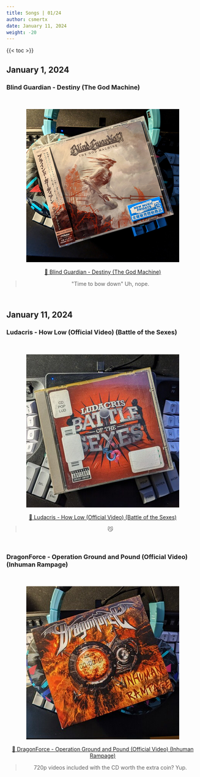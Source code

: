 ```yaml
---
title: Songs | 01/24
author: csmertx
date: January 11, 2024
weight: -20
---
```


<!--more-->

{{< toc >}}

## January 1, 2024
### Blind Guardian - Destiny (The God Machine)

<br />
<div style="text-align: center;">

![albumimg](/Blog/music/images/blind_guardian_the_god_machine_jewel_cd_jp.jpg "Blind Guardian - The God Machine - Jewel Case JP")
<br />

[🔗 Blind Guardian - Destiny (The God Machine)](https://www.youtube.com/watch?v=bRW4gs4Co-o "YouTube | Blind Guardian - Destiny (The God Machine)")

> "Time to bow down" Uh, nope.

</div>
<br />

## January 11, 2024
### Ludacris - How Low (Official Video) (Battle of the Sexes)

<br />
<div style="text-align: center;">

![albumimg](/Blog/music/images/ludacris_battle_of_the_sexes_jewel_cd.jpg "Ludacris - Battle of the Sexes - Jewel Case (Library)")
<br />

[🔗 Ludacris - How Low (Official Video) (Battle of the Sexes)](https://www.youtube.com/watch?v=ox-lfowevqA "YouTube | Ludacris - How Low (Official Video) (Battle of the Sexes)")

> 😼

</div>
<br />

### DragonForce - Operation Ground and Pound (Official Video) (Inhuman Rampage)

<br />
<div style="text-align: center;">

![albumimg](/Blog/music/images/dragonforce_inhuman_rampage_jewel_cd_se.jpg "DragonForce - Inhuman Rampage - Jewel Case SE")
<br />

[🔗 DragonForce - Operation Ground and Pound (Official Video) (Inhuman Rampage)](https://www.youtube.com/watch?v=Ywxm6zLEjFY "YouTube | DragonForce - Operation Ground and Pound (Official Video) (Inhuman Rampage)")

> 720p videos included with the CD worth the extra coin? Yup.

</div>
<br />


